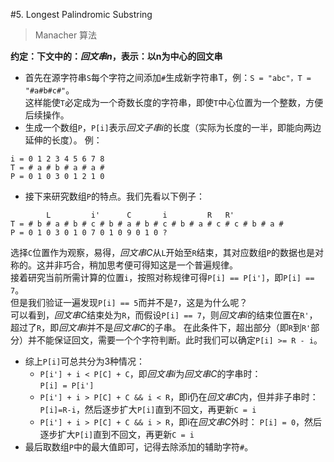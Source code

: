 #5. Longest Palindromic Substring
> Manacher 算法

**约定：下文中的：*回文串n*，表示：以n为中心的回文串**

* 首先在源字符串`S`每个字符之间添加`#`生成新字符串T，例：`S = "abc"，T = "#a#b#c#"`。  
这样能使`T`必定成为一个奇数长度的字符串，即使`T`中心位置为一个整数，方便后续操作。
* 生成一个数组`P`，`P[i]`表示*回文子串i*的长度（实际为长度的一半，即能向两边延伸的长度）。
例：
```
i = 0 1 2 3 4 5 6 7 8
T = # a # b # a # a #
P = 0 1 0 3 0 1 2 1 0
```
* 接下来研究数组`P`的特点。我们先看以下例子：
```
        L         i'      C       i         R   R'
T = # b # a # b # c # b # a # b # c # b # a # c # c # b # a #
P = 0 1 0 3 0 1 0 7 0 1 0 9 0 1 0 ?
```
选择`C`位置作为观察，易得，*回文串C*从`L`开始至`R`结束，其对应数组`P`的数据也是对称的。这并非巧合，稍加思考便可得知这是一个普遍规律。  
接着研究当前所需计算的位置`i`，按照对称规律可得`P[i] == P[i']`，即`P[i] == 7`。  
但是我们验证一遍发现`P[i] == 5`而并不是`7`，这是为什么呢？  
可以看到，*回文串C*结束处为`R`，而假设`P[i] == 7`，则*回文串i*的结束位置在`R'`，超过了`R`，即*回文串i*并不是*回文串C*的子串。
在此条件下，超出部分（即`R`到`R'`部分）并不能保证回文，需要一个个字符判断。此时我们可以确定`P[i] >= R - i`。
* 综上`P[i]`可总共分为3种情况：
  * `P[i'] + i < P[C] + C`，即*回文串i*为*回文串C*的字串时：  
  `P[i] = P[i']`
  * `P[i'] + i > P[C] + C && i < R`，即i仍在*回文串C*内，但并非子串时：  
  `P[i]=R-i`，然后逐步扩大`P[i]`直到不回文，再更新`C = i`
  * `P[i'] + i > P[C] + C && i > R`，即i在*回文串C*外时： 
  `P[i] = 0`，然后逐步扩大`P[i]`直到不回文，再更新`C = i`
* 最后取数组`P`中的最大值即可，记得去除添加的辅助字符`#`。
